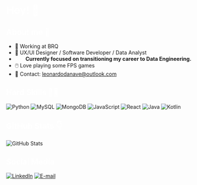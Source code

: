 <h1 style="color: white;"> Hey! 👋 </h1>

<h2 style="color: white;">About me 🫡</h2>

- 🦁 Working at BRQ 
- 🧾 UX/UI Designer / Software Developer / Data Analyst
- <span style="color: white;"><b></></b></span> **Currently focused on transitioning my career to Data Engineering.**
- 🖱️ Love playing some FPS games 
- 📧 Contact: <span style="color: rgb(0, 202, 216);">leonardodanave@outlook.com

<h2 style="color: white;">Hard Skills 👨‍💻</h2>

![Python](https://img.shields.io/badge/python-3670A0?style=for-the-badge&logo=python&logoColor=ffdd54)
![MySQL](https://img.shields.io/badge/MySQL-blue?style=for-the-badge&logo=mysql&logoColor=white)
![MongoDB](https://img.shields.io/badge/MongoDB-%234ea94b.svg?style=for-the-badge&logo=mongodb&logoColor=white)
![JavaScript](https://img.shields.io/badge/JavaScript-F7DF1E?style=for-the-badge&logo=javascript&logoColor=black)
![React](https://img.shields.io/badge/React-20232A?style=for-the-badge&logo=react&logoColor=61DAFB)
![Java](https://img.shields.io/badge/java-%23ED8B00.svg?style=for-the-badge&logo=openjdk&logoColor=white)
![Kotlin](https://img.shields.io/badge/Kotlin-0095D5?&style=for-the-badge&logo=kotlin&logoColor=white)

<h2 style="color: white;">GitHub Stats 👇</h2>

![GitHub Stats](https://github-readme-stats.vercel.app/api?username=leodanave&theme=transparent&bg_color=111&border_color=30A3DC&show_icons=true&icon_color=30A3DC&title_color=30A3DC&text_color=FFF)

<h2 style="color: white;">Social Media</h2>

[![LinkedIn](https://img.shields.io/badge/LinkedIn-0077B5?style=for-the-badge&logo=linkedin&logoColor=white)](https://www.linkedin.com/in/leonardo-da-nave/)
[![E-mail](https://img.shields.io/badge/-Email-000?style=for-the-badge&logo=microsoft-outlook&logoColor=007BFF)](mailto:leonardodanave@outlook.com)
